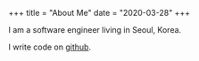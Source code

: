 +++
title = "About Me"
date = "2020-03-28"
+++

I am a software engineer living in Seoul, Korea.

I write code on [github](https://github.com/hueypark).
